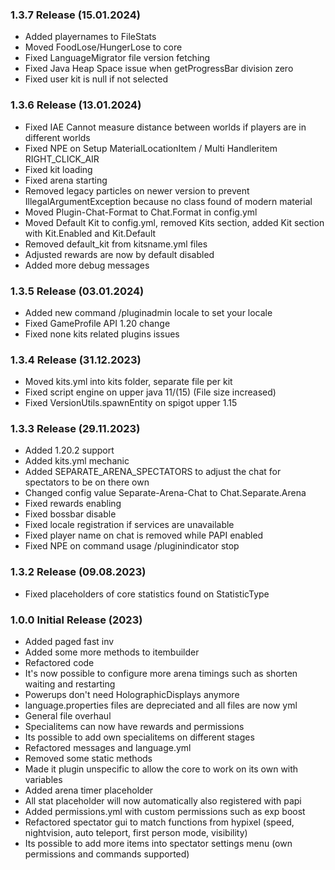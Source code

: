 ### 1.3.7 Release (15.01.2024)
* Added playernames to FileStats
* Moved FoodLose/HungerLose to core
* Fixed LanguageMigrator file version fetching
* Fixed Java Heap Space issue when getProgressBar division zero
* Fixed user kit is null if not selected

### 1.3.6 Release (13.01.2024)
* Fixed IAE Cannot measure distance between worlds if players are in different worlds
* Fixed NPE on Setup MaterialLocationItem / Multi Handleritem RIGHT_CLICK_AIR
* Fixed kit loading
* Fixed arena starting
* Removed legacy particles on newer version to prevent IllegalArgumentException because no class found of modern material
* Moved Plugin-Chat-Format to Chat.Format in config.yml
* Moved Default Kit to config.yml, removed Kits section, added Kit section with Kit.Enabled and Kit.Default
* Removed default_kit from kitsname.yml files
* Adjusted rewards are now by default disabled
* Added more debug messages

### 1.3.5 Release (03.01.2024)
* Added new command /pluginadmin locale <locale> to set your locale
* Fixed GameProfile API 1.20 change
* Fixed none kits related plugins issues

### 1.3.4 Release (31.12.2023)
* Moved kits.yml into kits folder, separate file per kit
* Fixed script engine on upper java 11/(15) (File size increased)
* Fixed VersionUtils.spawnEntity on spigot upper 1.15

### 1.3.3 Release (29.11.2023)
* Added 1.20.2 support
* Added kits.yml mechanic
* Added SEPARATE_ARENA_SPECTATORS to adjust the chat for spectators to be on there own
* Changed config value Separate-Arena-Chat to Chat.Separate.Arena
* Fixed rewards enabling
* Fixed bossbar disable
* Fixed locale registration if services are unavailable
* Fixed player name on chat is removed while PAPI enabled
* Fixed NPE on command usage /pluginindicator stop

### 1.3.2 Release (09.08.2023)
* Fixed placeholders of core statistics found on StatisticType

### 1.0.0 Initial Release (2023)
* Added paged fast inv
* Added some more methods to itembuilder
* Refactored code
* It's now possible to configure more arena timings such as shorten waiting and restarting
* Powerups don't need HolographicDisplays anymore
* language.properties files are depreciated and all files are now yml
* General file overhaul
* Specialitems can now have rewards and permissions
* Its possible to add own specialitems on different stages
* Refactored messages and language.yml
* Removed some static methods
* Made it plugin unspecific to allow the core to work on its own with variables
* Added arena timer placeholder
* All stat placeholder will now automatically also registered with papi
* Added permissions.yml with custom permissions such as exp boost
* Refactored spectator gui to match functions from hypixel
  (speed, nightvision, auto teleport, first person mode, visibility)
* Its possible to add more items into spectator settings menu (own permissions and commands supported)
